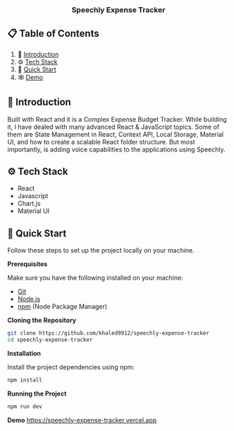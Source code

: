   <h3 align="center">Speechly Expense Tracker</h3>


## 📋 <a name="table">Table of Contents</a>

1. 🤖 [Introduction](#introduction)
2. ⚙️ [Tech Stack](#tech-stack)
4. 🤸 [Quick Start](#quick-start)
5. 🕸️ [Demo](#Demo)


## <a name="introduction">🤖 Introduction</a>

Built with React and it is a Complex Expense Budget Tracker. While building it, I have dealed with many advanced React & JavaScript topics. Some of them are State Management in React, Context API, Local Storage, Material UI, and how to create a scalable React folder structure. But most importantly, is adding voice capabilities to the applications using Speechly. 

## <a name="tech-stack">⚙️ Tech Stack</a>

- React
- Javascript
- Chart.js
- Material UI

## <a name="quick-start">🤸 Quick Start</a>

Follow these steps to set up the project locally on your machine.

**Prerequisites**

Make sure you have the following installed on your machine:

- [Git](https://git-scm.com/)
- [Node.js](https://nodejs.org/en)
- [npm](https://www.npmjs.com/) (Node Package Manager)

**Cloning the Repository**

```bash
git clone https://github.com/khaled9912/speechly-expense-tracker
cd speechly-expense-tracker
```

**Installation**

Install the project dependencies using npm:

```bash
npm install
```

**Running the Project**

```bash
npm run dev
```

**Demo**
 https://speechly-expense-tracker.vercel.app

